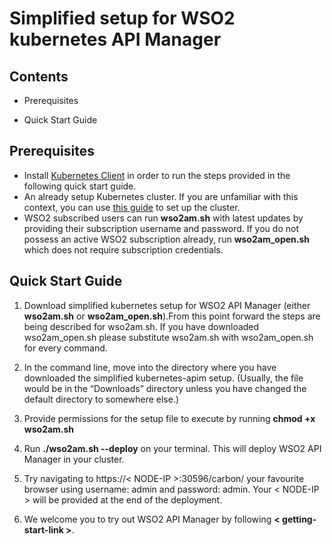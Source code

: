 # Simplified setup for WSO2 kubernetes API Manager

## Contents
* Prerequisites

* Quick Start Guide

## Prerequisites
* Install [Kubernetes  Client](https://kubernetes.io/docs/tasks/tools/install-kubectl/) in order to run the steps provided in the following quick start guide.
* An already setup Kubernetes cluster. If you are unfamiliar with this context, you can use [this guide](https://kubernetes.io/docs/setup/pick-right-solution/) to set up the cluster.
* WSO2 subscribed users can run **wso2am.sh** with latest updates by providing their subscription username and password. If you do not possess an active WSO2 subscription already, run **wso2am_open.sh** which does not require subscription credentials. 

## Quick Start Guide
1. Download simplified kubernetes setup for WSO2 API Manager (either **wso2am.sh** or **wso2am_open.sh**).From this point forward the steps are being described for wso2am.sh. If you have downloaded wso2am_open.sh please substitute wso2am.sh with wso2am_open.sh for every command.  

1. In the command line, move into the directory where you have downloaded the simplified kubernetes-apim setup. (Usually, the file would be in the “Downloads” directory unless you have changed the default directory to somewhere else.)
1. Provide permissions for the setup file to execute by running **chmod +x wso2am.sh**
1. Run **./wso2am.sh --deploy** on your terminal. This will deploy WSO2 API Manager in your cluster. 

1. Try navigating to https://< NODE-IP >:30596/carbon/ your favourite browser using username: admin and password: admin. Your < NODE-IP > will be provided at the end of the deployment. 
1. We welcome you to try out WSO2 API Manager by following **< getting-start-link >**. 



